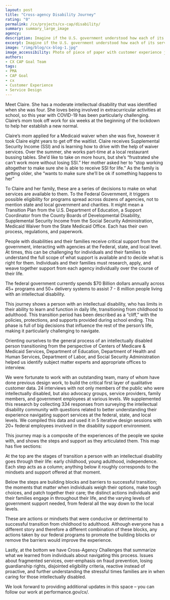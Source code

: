 ```yaml
---
layout: post
title: "Cross-agency Disability Journey"
rating: "0"
permalink: /cx/projects/cx-cap/disability/
summary: summary_large_image
agency:
description: Imagine if the U.S. government understood how each of its services were part of a broader customer journey. How might federal agencies change their approach or even work together? How might citizens think differently about those services and their overall experience with government?
excerpt: Imagine if the U.S. government understood how each of its services were part of a broader customer journey. How might federal agencies change their approach or even work together? How might citizens think differently about those services and their overall experience with government?
image: "/img/blog/cx-blog-1.jpg"
image_accessibility: Photo of piece of paper with customer experience journey on it.
authors:
- CX CAP Goal Team
tags:
- PMA
- CAP Goal
- cx
- Customer Experience
- Service Design
---
```


Meet Claire. She has a moderate intellectual disability that was identified when she was four. She loves being involved in extracurricular activities at school, so this year with COVID-19 has been particularly challenging. Claire’s mom took off work for six weeks at the beginning of the lockdown to help her establish a new normal.

Claire’s mom applied for a Medicaid waiver when she was five, however it took Claire eight years to get off the waitlist. Claire receives Supplemental Security Income (SSI) and is learning how to drive with the help of waiver services. Over the summer, she works part-time at a local restaurant bussing tables. She’d like to take on more hours, but she’s “frustrated she can’t work more without losing SSI.” Her mother asked her to “stop working altogether to make sure she is able to receive SSI for life.” As the family is getting older, she “wants to make sure she’ll be ok if something happens to her”

To Claire and her family, these are a series of decisions to make on what services are available to them. To the Federal Government, it triggers possible eligibility for programs spread across dozens of agencies, not to mention state and local government and charities. It might mean a Transition Plan from the U.S. Department of Education, a Support Coordinator from the County Boards of Developmental Disability, Supplemental Security Income from the Social Security Administration, Medicaid Waiver from the State Medicaid Office. Each has their own process, regulations, and paperwork.

People with disabilities and their families receive critical support from the government, interacting with agencies at the Federal, state, and local level. At times, this can be challenging for individuals and their families to understand the full scope of what support is available and to decide what is right for them. Individuals and their families must research, apply, and weave together support from each agency individually over the course of their life.

The federal government currently spends $70 Billion dollars annually across 45+ programs and 50+ delivery systems to assist 7 - 8 million people living with an intellectual disability.

This journey shows a person with an intellectual disability, who has limits in their ability to learn and function in daily life, transitioning from childhood to adulthood. This transition period has been described as a “cliff,” with the policies, protections, and supports provided during school
ending. This phase is full of big decisions that influence the rest of the person’s life, making it particularly challenging to navigate.

Orienting ourselves to the general process of an intellectually disabled person transitioning from the perspective of Centers of Medicare & Medicaid Services, Department of Education, Department of Health and Human Services, Department of Labor, and Social Security Administration helped us identify subject matter experts and appropriate offices to interview.

We were fortunate to work with an outstanding team, many of whom have done previous design work, to build the critical first layer of qualitative customer data. 24 interviews with not only members of the public who were intellectually disabled, but also advocacy groups, service providers, family members, and government employees at various levels. We supplemented this research by collecting 334 responses from surveying the intellectual disability community with questions related to better understanding their experience navigating support services at the federal, state, and local levels. We compiled this data and used it in 5 iterative design sessions with 20+ federal employees involved in the disability support environment.

This journey map is a composite of the experiences of the people we spoke with, and shows the steps and support as they articulated them. This map has five sections:

At the top are the stages of transition a person with an intellectual disability goes through their life: early childhood, young adulthood, independence. Each step acts as a column; anything below it roughly corresponds to the mindsets and support offered at that moment.

Below the steps are building blocks and barriers to successful transition; the moments that matter when individuals weigh their options, make tough choices, and patch together their care; the distinct actions individuals and their families engage in throughout their life, and the varying levels of government support needed, from federal all the way down to the local levels.

These are actions or mindsets that were conducive or detrimental to successful transition from childhood to adulthood. Although everyone has a different story and therefore a different combination of these blocks, any actions taken by our federal programs to promote the building blocks or remove the barriers would improve the experience.

Lastly, at the bottom we have Cross-Agency Challenges that summarize what we learned from individuals about navigating this process. Issues about fragmented services, over-emphasis on fraud prevention, losing guardianship rights, disjointed eligibility criteria, reactive instead of proactive, and further understanding the stressful times families are in when caring for those intellectually disabled.

We look forward to providing additional updates in this space – you can follow our work at performance.gov/cx/.

